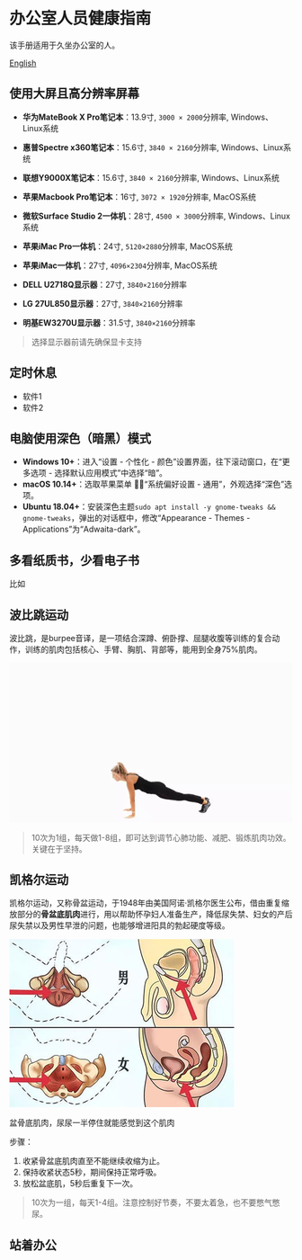 # 办公室人员健康指南

该手册适用于久坐办公室的人。

[English](README.md)

## 使用大屏且高分辨率屏幕

- **华为MateBook X Pro笔记本**：13.9寸, `3000 × 2000`分辨率, Windows、Linux系统
- **惠普Spectre x360笔记本**：15.6寸, `3840 × 2160`分辨率, Windows、Linux系统
- **联想Y9000X笔记本**：15.6寸, `3840 × 2160`分辨率, Windows、Linux系统
- **苹果Macbook Pro笔记本**：16寸, `3072 × 1920`分辨率, MacOS系统


- **微软Surface Studio 2一体机**：28寸, `4500 × 3000`分辨率, Windows、Linux系统
- **苹果iMac Pro一体机**：24寸, `5120×2880`分辨率, MacOS系统
- **苹果iMac一体机**：27寸, `4096×2304`分辨率, MacOS系统


- **DELL U2718Q显示器**：27寸, `3840×2160`分辨率
- **LG 27UL850显示器**：27寸, `3840×2160`分辨率
- **明基EW3270U显示器**：31.5寸, `3840×2160`分辨率

> 选择显示器前请先确保显卡支持

## 定时休息
- 软件1
- 软件2

## 电脑使用深色（暗黑）模式
- **Windows 10+**：进入“设置 - 个性化 - 颜色”设置界面，往下滚动窗口，在“更多选项 - 选择默认应用模式”中选择“暗”。
- **macOS 10.14+**：选取苹果菜单 ，“系统偏好设置 - 通用”，外观选择“深色”选项。
- **Ubuntu 18.04+**：安装深色主题`sudo apt install -y gnome-tweaks && gnome-tweaks`，弹出的对话框中，修改“Appearance - Themes - Applications”为“Adwaita-dark”。

## 多看纸质书，少看电子书
比如

## 波比跳运动
波比跳，是burpee音译，是一项结合深蹲、俯卧撑、屈腿收腹等训练的复合动作，训练的肌肉包括核心、手臂、胸肌、背部等，能用到全身75%肌肉。

![](pobee.webp)

> 10次为1组，每天做1-8组，即可达到调节心肺功能、减肥、锻炼肌肉功效。关键在于坚持。

## 凯格尔运动
凯格尔运动，又称骨盆运动，于1948年由美国阿诺·凯格尔医生公布，借由重复缩放部分的**骨盆底肌肉**进行，用以帮助怀孕妇人准备生产，降低尿失禁、妇女的产后尿失禁以及男性早泄的问题，也能够增进阳具的勃起硬度等级。

![](pelvic_anatomy.jpg)

盆骨底肌肉，尿尿一半停住就能感觉到这个肌肉

步骤：
1. 收紧骨盆底肌肉直至不能继续收缩为止。
2. 保持收紧状态5秒，期间保持正常呼吸。
3. 放松盆底肌，5秒后重复下一次。

> 10次为一组，每天1-4组。注意控制好节奏，不要太着急，也不要憋气憋尿。

## 站着办公


